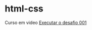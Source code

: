# html-css
 Curso em video
<a href="https://cavalcanteiago.github.io/html-css/d001/index.html"> Executar o desafio 001

